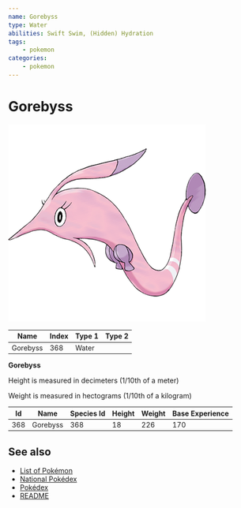 ```yaml
---
name: Gorebyss
type: Water
abilities: Swift Swim, (Hidden) Hydration
tags:
    - pokemon
categories:
    - pokemon
---
```


# Gorebyss


![Gorebyss](images/368.png)

| **Name** | **Index** | **Type 1** | **Type 2** |
|----|----|----|----|
| Gorebyss | 368 | Water  |  |

**Gorebyss** 


Height is measured in decimeters (1/10th of a meter)

Weight is measured in hectograms (1/10th of a kilogram)

| **Id** | **Name** | **Species Id** | **Height** | **Weight** | **Base Experience** |
|--------|----------|----------------|------------|------------|---------------------|
| 368 | Gorebyss | 368 | 18 | 226 | 170 |


## See also

- [List of Pokémon](../pokemon.md)
- [National Pokédex](../national_pokedex.md)
- [Pokédex](../pokedex.md)
- [README](../README.md)
